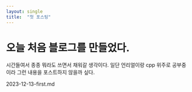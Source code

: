 ```yaml
---
layout: single
title:  "첫 포스팅"
---
```


# 오늘 처음 블로그를 만들었다.

시간들여서 종종 뭐라도 쓰면서 채워갈 생각이다.
일단 언리얼이랑 cpp 위주로 공부중이라 그런 내용을 포스트하지 않을까 싶다.

2023-12-13-first.md
